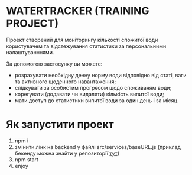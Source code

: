 # WATERTRACKER (TRAINING PROJECT)

Проект створений для моніторингу кількості спожитої води користувачем та
відстежування статистики за персональними налаштуванннями.

За допомогою застосунку ви можете:

- розрахувати необхідну денну норму води відповідно від статі, ваги та активного
  щоденного навантаження;
- слідкувати за особистим прогресом щодо споживаням води;
- корегувати (додавати чи видаляти) кількість випитої води;
- мати доступ до статистики випитої води за один день і за місяц.

# Як запустити проект

1. npm i
2. змінити лінк на backend у файлі src/services/baseURL.js (приклад бекенду
   можна знайти у репозиторії
   [тут](https://github.com/NickPosvystak/WaterTracker_server))
3. npm start
4. enjoy
